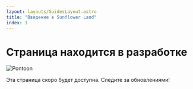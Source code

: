 ```yaml
---
layout: layouts/GuidesLayout.astro
title: "Введение в Sunflower Land"
index: 1
---
```


# Страница находится в разработке

![Pontoon](/image/pontoon.gif)

Эта страница скоро будет доступна. Следите за обновлениями!
